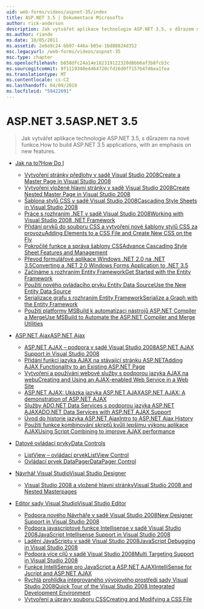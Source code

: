 ```yaml
---
uid: web-forms/videos/aspnet-35/index
title: ASP.NET 3.5 | Dokumentace Microsoftu
author: rick-anderson
description: Jak vytvářet aplikace technologie ASP.NET 3.5, s důrazem na nové funkce.
ms.author: riande
ms.date: 10/05/2011
ms.assetid: 2e6e9c24-bb97-446a-b05e-1bd88824d352
msc.legacyurl: /web-forms/videos/aspnet-35
msc.type: chapter
ms.openlocfilehash: b858dfc24a14e182319122320d8bb6af3b8fcb3c
ms.sourcegitcommit: 0f1119340e4464720cfd16d0ff15764746ea1fea
ms.translationtype: MT
ms.contentlocale: cs-CZ
ms.lasthandoff: 04/09/2019
ms.locfileid: "59422691"
---
```

# <a name="aspnet-35"></a><span data-ttu-id="d3a0b-103">ASP.NET 3.5</span><span class="sxs-lookup"><span data-stu-id="d3a0b-103">ASP.NET 3.5</span></span>

> <span data-ttu-id="d3a0b-104">Jak vytvářet aplikace technologie ASP.NET 3.5, s důrazem na nové funkce.</span><span class="sxs-lookup"><span data-stu-id="d3a0b-104">How to build ASP.NET 3.5 applications, with an emphasis on new features.</span></span>


- [<span data-ttu-id="d3a0b-105">Jak na to?</span><span class="sxs-lookup"><span data-stu-id="d3a0b-105">How Do I</span></span>](how-do-i/index.md)

    - [<span data-ttu-id="d3a0b-106">Vytvoření stránky předlohy v sadě Visual Studio 2008</span><span class="sxs-lookup"><span data-stu-id="d3a0b-106">Create a Master Page in Visual Studio 2008</span></span>](how-do-i/how-do-i-create-a-master-page-in-visual-studio-2008.md)
    - [<span data-ttu-id="d3a0b-107">Vytvoření vložené hlavní stránky v sadě Visual Studio 2008</span><span class="sxs-lookup"><span data-stu-id="d3a0b-107">Create Nested Master Page in Visual Studio 2008</span></span>](how-do-i/how-do-i-create-nested-master-page-in-visual-studio-2008.md)
    - [<span data-ttu-id="d3a0b-108">Šablona stylů CSS v sadě Visual Studio 2008</span><span class="sxs-lookup"><span data-stu-id="d3a0b-108">Cascading Style Sheets in Visual Studio 2008</span></span>](how-do-i/how-do-i-cascading-style-sheets-in-visual-studio-2008.md)
    - [<span data-ttu-id="d3a0b-109">Práce s rozhraním .NET v sadě Visual Studio 2008</span><span class="sxs-lookup"><span data-stu-id="d3a0b-109">Working with Visual Studio 2008 .NET Framework</span></span>](how-do-i/how-do-i-working-with-visual-studio-2008-net-framework.md)
    - [<span data-ttu-id="d3a0b-110">Přidání prvků do souboru CSS a vytvoření nové šablony stylů CSS za provozu</span><span class="sxs-lookup"><span data-stu-id="d3a0b-110">Adding Elements to a CSS File and Create New CSS on the Fly</span></span>](how-do-i/how-do-i-adding-elements-to-a-css-file-and-create-new-css-on-the-fly.md)
    - [<span data-ttu-id="d3a0b-111">Pokročilé funkce a správa šablony CSS</span><span class="sxs-lookup"><span data-stu-id="d3a0b-111">Advance Cascading Style Sheet Features and Management</span></span>](how-do-i/how-do-i-advance-cascading-style-sheet-features-and-management.md)
    - [<span data-ttu-id="d3a0b-112">Převod formulářové aplikace Windows .NET 2.0 na .NET 3.5</span><span class="sxs-lookup"><span data-stu-id="d3a0b-112">Converting a .NET 2.0 Windows Forms Application to .NET 3.5</span></span>](how-do-i/how-do-i-converting-a-net-20-windows-forms-application-to-net-35.md)
    - [<span data-ttu-id="d3a0b-113">Začínáme s rozhraním Entity Framework</span><span class="sxs-lookup"><span data-stu-id="d3a0b-113">Get Started with the Entity Framework</span></span>](how-do-i/how-do-i-get-started-with-the-entity-framework.md)
    - [<span data-ttu-id="d3a0b-114">Použití nového ovládacího prvku Entity Data Source</span><span class="sxs-lookup"><span data-stu-id="d3a0b-114">Use the New Entity Data Source</span></span>](how-do-i/how-do-i-use-the-new-entity-data-source.md)
    - [<span data-ttu-id="d3a0b-115">Serializace grafu s rozhraním Entity Framework</span><span class="sxs-lookup"><span data-stu-id="d3a0b-115">Serialize a Graph with the Entity Framework</span></span>](how-do-i/how-do-i-serialize-a-graph-with-the-entity-framework.md)
    - [<span data-ttu-id="d3a0b-116">Použití platformy MSBuild k automatizaci nástrojů ASP.NET Compiler a Merge</span><span class="sxs-lookup"><span data-stu-id="d3a0b-116">Use MSBuild to Automate the ASP.NET Compiler and Merge Utilities</span></span>](how-do-i/how-do-i-use-msbuild-to-automate-the-aspnet-compiler-and-merge-utilities.md)
- [<span data-ttu-id="d3a0b-117">ASP.NET Ajax</span><span class="sxs-lookup"><span data-stu-id="d3a0b-117">ASP.NET Ajax</span></span>](aspnet-ajax/index.md)

    - [<span data-ttu-id="d3a0b-118">ASP.NET AJAX – podpora v sadě Visual Studio 2008</span><span class="sxs-lookup"><span data-stu-id="d3a0b-118">ASP.NET AJAX Support in Visual Studio 2008</span></span>](aspnet-ajax/aspnet-ajax-support-in-visual-studio-2008.md)
    - [<span data-ttu-id="d3a0b-119">Přidání funkcí jazyka AJAX na stávající stránku ASP.NET</span><span class="sxs-lookup"><span data-stu-id="d3a0b-119">Adding AJAX Functionality to an Existing ASP.NET Page</span></span>](aspnet-ajax/adding-ajax-functionality-to-an-existing-aspnet-page.md)
    - [<span data-ttu-id="d3a0b-120">Vytvoření a používání webové služby s podporou jazyka AJAX na webu</span><span class="sxs-lookup"><span data-stu-id="d3a0b-120">Creating and Using an AJAX-enabled Web Service in a Web Site</span></span>](aspnet-ajax/creating-and-using-an-ajax-enabled-web-service-in-a-web-site.md)
    - [<span data-ttu-id="d3a0b-121">ASP.NET AJAX: Ukázka jazyka ASP.NET AJAX</span><span class="sxs-lookup"><span data-stu-id="d3a0b-121">ASP.NET AJAX: A demonstration of ASP.NET AJAX</span></span>](aspnet-ajax/aspnet-ajax-a-demonstration-of-aspnet-ajax.md)
    - [<span data-ttu-id="d3a0b-122">Služby ADO.NET Data Services s podporou jazyka ASP.NET AJAX</span><span class="sxs-lookup"><span data-stu-id="d3a0b-122">ADO.NET Data Services with ASP.NET AJAX Support</span></span>](aspnet-ajax/adonet-data-services-with-aspnet-ajax-support.md)
    - [<span data-ttu-id="d3a0b-123">Úvod do historie jazyka ASP.NET Ajax</span><span class="sxs-lookup"><span data-stu-id="d3a0b-123">Intro to ASP.NET Ajax History</span></span>](aspnet-ajax/introduction-to-aspnet-ajax-history.md)
    - [<span data-ttu-id="d3a0b-124">Použití funkce kombinování skriptů kvůli lepšímu výkonu aplikace AJAX</span><span class="sxs-lookup"><span data-stu-id="d3a0b-124">Using Script Combining to improve AJAX performance</span></span>](aspnet-ajax/using-script-combining-to-improve-ajax-performance.md)
- [<span data-ttu-id="d3a0b-125">Datové ovládací prvky</span><span class="sxs-lookup"><span data-stu-id="d3a0b-125">Data Controls</span></span>](data-controls/index.md)

    - [<span data-ttu-id="d3a0b-126">ListView – ovládací prvek</span><span class="sxs-lookup"><span data-stu-id="d3a0b-126">ListView Control</span></span>](data-controls/the-listview-control.md)
    - [<span data-ttu-id="d3a0b-127">Ovládací prvek DataPager</span><span class="sxs-lookup"><span data-stu-id="d3a0b-127">DataPager Control</span></span>](data-controls/the-datapager-control.md)
- [<span data-ttu-id="d3a0b-128">Návrhář Visual Studio</span><span class="sxs-lookup"><span data-stu-id="d3a0b-128">Visual Studio Designer</span></span>](visual-studio-designer/index.md)

    - [<span data-ttu-id="d3a0b-129">Visual Studio 2008 a vložené hlavní stránky</span><span class="sxs-lookup"><span data-stu-id="d3a0b-129">Visual Studio 2008 and Nested Masterpages</span></span>](visual-studio-designer/visual-studio-2008-and-nested-masterpages.md)
- [<span data-ttu-id="d3a0b-130">Editor sady Visual Studio</span><span class="sxs-lookup"><span data-stu-id="d3a0b-130">Visual Studio Editor</span></span>](visual-studio-editor/index.md)

    - [<span data-ttu-id="d3a0b-131">Podpora nového Návrháře v sadě Visual Studio 2008</span><span class="sxs-lookup"><span data-stu-id="d3a0b-131">New Designer Support in Visual Studio 2008</span></span>](visual-studio-editor/new-designer-support-in-visual-studio-2008.md)
    - [<span data-ttu-id="d3a0b-132">Podpora javascriptové funkce Intellisense v sadě Visual Studio 2008</span><span class="sxs-lookup"><span data-stu-id="d3a0b-132">JavaScript Intellisense Support in Visual Studio 2008</span></span>](visual-studio-editor/javascript-intellisense-support-in-visual-studio-2008.md)
    - [<span data-ttu-id="d3a0b-133">Ladění JavaScriptu v sadě Visual Studio 2008</span><span class="sxs-lookup"><span data-stu-id="d3a0b-133">JavaScript Debugging in Visual Studio 2008</span></span>](visual-studio-editor/javascript-debugging-in-visual-studio-2008.md)
    - [<span data-ttu-id="d3a0b-134">Podpora více cílů v sadě Visual Studio 2008</span><span class="sxs-lookup"><span data-stu-id="d3a0b-134">Multi Targeting Support in Visual Studio 2008</span></span>](visual-studio-editor/multi-targeting-support-in-visual-studio-2008.md)
    - [<span data-ttu-id="d3a0b-135">Funkce IntelliSense pro JavaScript a ASP.NET AJAX</span><span class="sxs-lookup"><span data-stu-id="d3a0b-135">IntelliSense for Jscript and ASP.NET AJAX</span></span>](visual-studio-editor/intellisense-for-jscript-and-aspnet-ajax.md)
    - [<span data-ttu-id="d3a0b-136">Rychlá prohlídka integrovaného vývojového prostředí sady Visual Studio 2008</span><span class="sxs-lookup"><span data-stu-id="d3a0b-136">Quick Tour of the Visual Studio 2008 Integrated Development Environment</span></span>](visual-studio-editor/quick-tour-of-the-visual-studio-2008-integrated-development-environment.md)
    - [<span data-ttu-id="d3a0b-137">Vytvoření a úpravy souboru CSS</span><span class="sxs-lookup"><span data-stu-id="d3a0b-137">Creating and Modifying a CSS File</span></span>](visual-studio-editor/creating-and-modifying-a-css-file.md)
